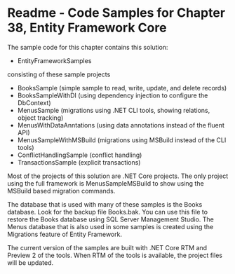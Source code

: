 # Readme - Code Samples for Chapter 38, Entity Framework Core

The sample code for this chapter contains this solution:

* EntityFrameworkSamples

consisting of these sample projects

* BooksSample (simple sample to read, write, update, and delete records)
* BooksSampleWithDI (using dependency injection to configure the DbContext)
* MenusSample (migrations using .NET CLI tools, showing relations, object tracking)
* MenusWithDataAnntations (using data annotations instead of the fluent API)
* MenusSampleWithMSBuild (migrations using MSBuild instead of the CLI tools)
* ConflictHandlingSample (conflict handling)
* TransactionsSample (explicit transactions)

Most of the projects of this solution are .NET Core projects. The only project using the full framework is MenusSampleMSBuild to show using the MSBuild based migration commands.

The database that is used with many of these samples is the Books database. Look for the backup file Books.bak. You can use this file to restore the Books database using SQL Server Management Studio.
The Menus database that is also used in some samples is created using the Migrations feature of Entity Framework.

The current version of the samples are built with .NET Core RTM and Preview 2 of the tools. 
When RTM of the tools is available, the project files will be updated.
